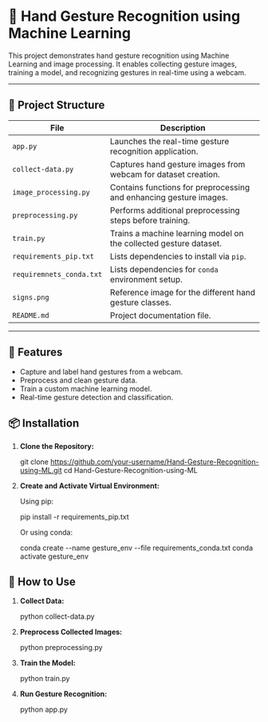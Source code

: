 
# 🤖 Hand Gesture Recognition using Machine Learning

This project demonstrates hand gesture recognition using Machine Learning and image processing. It enables collecting gesture images, training a model, and recognizing gestures in real-time using a webcam.

---

## 📂 Project Structure

| File | Description |
|------|-------------|
| `app.py` | Launches the real-time gesture recognition application. |
| `collect-data.py` | Captures hand gesture images from webcam for dataset creation. |
| `image_processing.py` | Contains functions for preprocessing and enhancing gesture images. |
| `preprocessing.py` | Performs additional preprocessing steps before training. |
| `train.py` | Trains a machine learning model on the collected gesture dataset. |
| `requirements_pip.txt` | Lists dependencies to install via `pip`. |
| `requiremnets_conda.txt` | Lists dependencies for `conda` environment setup. |
| `signs.png` | Reference image for the different hand gesture classes. |
| `README.md` | Project documentation file. |

---

## 🚀 Features

- Capture and label hand gestures from a webcam.
- Preprocess and clean gesture data.
- Train a custom machine learning model.
- Real-time gesture detection and classification.



## 📦 Installation

1. **Clone the Repository:**
  
   git clone https://github.com/your-username/Hand-Gesture-Recognition-using-ML.git
   cd Hand-Gesture-Recognition-using-ML


2. **Create and Activate Virtual Environment:**

   Using pip:

  
   pip install -r requirements_pip.txt


   Or using conda:

  
   conda create --name gesture_env --file requirements_conda.txt
   conda activate gesture_env




## 🧠 How to Use

1. **Collect Data:**

  
   python collect-data.py


2. **Preprocess Collected Images:**

  
   python preprocessing.py


3. **Train the Model:**

  
   python train.py


4. **Run Gesture Recognition:**

  
   python app.py





